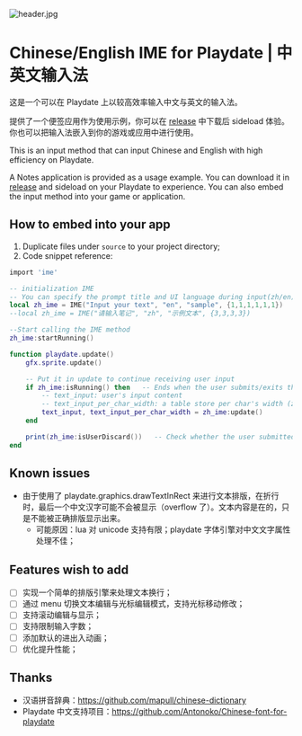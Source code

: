 ![header.jpg](https://github.com/Antonoko/playdate-chinese-IME/blob/main/__asset__/github_header.png?raw=true)

# Chinese/English IME for Playdate | 中英文输入法

这是一个可以在 Playdate 上以较高效率输入中文与英文的输入法。

提供了一个便签应用作为使用示例，你可以在 [release](https://github.com/Antonoko/playdate-chinese-IME/releases/tag/notes) 中下载后 sideload 体验。你也可以把输入法嵌入到你的游戏或应用中进行使用。

This is an input method that can input Chinese and English with high efficiency on Playdate.

A Notes application is provided as a usage example. You can download it in [release](https://github.com/Antonoko/playdate-chinese-IME/releases/tag/notes) and sideload on your Playdate to experience. You can also embed the input method into your game or application.

## How to embed into your app
1. Duplicate files under `source` to your project directory;
2. Code snippet reference:
```lua
import 'ime'

-- initialization IME
-- You can specify the prompt title and UI language during input(zh/en)
local zh_ime = IME("Input your text", "en", "sample", {1,1,1,1,1,1})
--local zh_ime = IME("请输入笔记", "zh", "示例文本", {3,3,3,3})

--Start calling the IME method
zh_ime:startRunning()

function playdate.update()
    gfx.sprite.update()

    -- Put it in update to continue receiving user input
    if zh_ime:isRunning() then   -- Ends when the user submits/exits the input method
        -- text_input: user's input content
        -- text_input_per_char_width: a table store per char's width (zh:3, en:1)
        text_input, text_input_per_char_width = zh_ime:update()
    end

    print(zh_ime:isUserDiscard())   -- Check whether the user submitted the content normally or discarded it
end
```

## Known issues
- 由于使用了 playdate.graphics.drawTextInRect 来进行文本排版，在折行时，最后一个中文汉字可能不会被显示（overflow 了）。文本内容是在的，只是不能被正确排版显示出来。
    - 可能原因：lua 对 unicode 支持有限；playdate 字体引擎对中文文字属性处理不佳；

## Features wish to add
- [ ] 实现一个简单的排版引擎来处理文本换行；
- [ ] 通过 menu 切换文本编辑与光标编辑模式，支持光标移动修改；
- [ ] 支持滚动编辑与显示；
- [ ] 支持限制输入字数；
- [ ] 添加默认的进出入动画；
- [ ] 优化提升性能；

## Thanks

- 汉语拼音辞典：https://github.com/mapull/chinese-dictionary
- Playdate 中文支持项目：https://github.com/Antonoko/Chinese-font-for-playdate